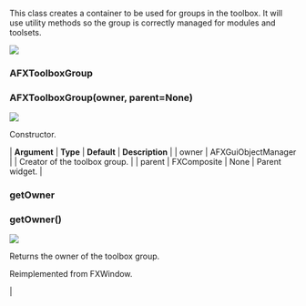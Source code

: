 This class creates a container to be used for groups in the toolbox. It will use utility methods so the group is correctly managed for modules and toolsets.

![](../SIMACAERefImages/gui-afxtoolboxgroup.png)

### AFXToolboxGroup

###   

### AFXToolboxGroup(owner, parent=None)  
![](../IconsReference/butix_top_wline.png)

Constructor.

| **Argument** | **Type** | **Default** | **Description** |
| owner | AFXGuiObjectManager |   | Creator of the toolbox group. |
| parent | FXComposite | None | Parent widget. |

### getOwner

###   

### getOwner()  
![](../IconsReference/butix_top_wline.png)

Returns the owner of the toolbox group.

Reimplemented from FXWindow.



 |